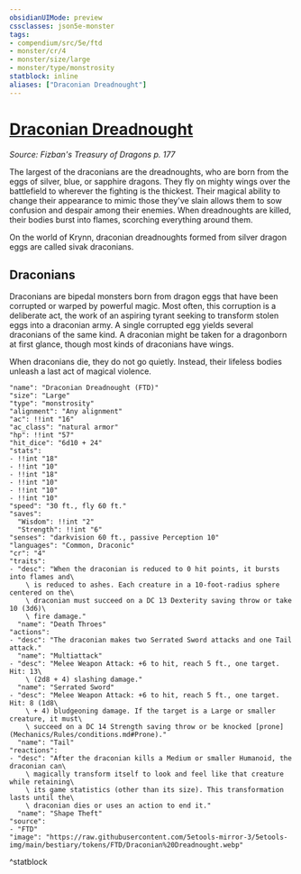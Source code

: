 ```yaml
---
obsidianUIMode: preview
cssclasses: json5e-monster
tags:
- compendium/src/5e/ftd
- monster/cr/4
- monster/size/large
- monster/type/monstrosity
statblock: inline
aliases: ["Draconian Dreadnought"]
---
```

# [Draconian Dreadnought](Mechanics\bestiary\monstrosity/draconian-dreadnought-ftd.md)
*Source: Fizban's Treasury of Dragons p. 177*  

The largest of the draconians are the dreadnoughts, who are born from the eggs of silver, blue, or sapphire dragons. They fly on mighty wings over the battlefield to wherever the fighting is the thickest. Their magical ability to change their appearance to mimic those they've slain allows them to sow confusion and despair among their enemies. When dreadnoughts are killed, their bodies burst into flames, scorching everything around them.

On the world of Krynn, draconian dreadnoughts formed from silver dragon eggs are called sivak draconians.

## Draconians

Draconians are bipedal monsters born from dragon eggs that have been corrupted or warped by powerful magic. Most often, this corruption is a deliberate act, the work of an aspiring tyrant seeking to transform stolen eggs into a draconian army. A single corrupted egg yields several draconians of the same kind. A draconian might be taken for a dragonborn at first glance, though most kinds of draconians have wings.

When draconians die, they do not go quietly. Instead, their lifeless bodies unleash a last act of magical violence.

```statblock
"name": "Draconian Dreadnought (FTD)"
"size": "Large"
"type": "monstrosity"
"alignment": "Any alignment"
"ac": !!int "16"
"ac_class": "natural armor"
"hp": !!int "57"
"hit_dice": "6d10 + 24"
"stats":
- !!int "18"
- !!int "10"
- !!int "18"
- !!int "10"
- !!int "10"
- !!int "10"
"speed": "30 ft., fly 60 ft."
"saves":
  "Wisdom": !!int "2"
  "Strength": !!int "6"
"senses": "darkvision 60 ft., passive Perception 10"
"languages": "Common, Draconic"
"cr": "4"
"traits":
- "desc": "When the draconian is reduced to 0 hit points, it bursts into flames and\
    \ is reduced to ashes. Each creature in a 10-foot-radius sphere centered on the\
    \ draconian must succeed on a DC 13 Dexterity saving throw or take 10 (3d6)\
    \ fire damage."
  "name": "Death Throes"
"actions":
- "desc": "The draconian makes two Serrated Sword attacks and one Tail attack."
  "name": "Multiattack"
- "desc": "Melee Weapon Attack: +6 to hit, reach 5 ft., one target. Hit: 13\
    \ (2d8 + 4) slashing damage."
  "name": "Serrated Sword"
- "desc": "Melee Weapon Attack: +6 to hit, reach 5 ft., one target. Hit: 8 (1d8\
    \ + 4) bludgeoning damage. If the target is a Large or smaller creature, it must\
    \ succeed on a DC 14 Strength saving throw or be knocked [prone](Mechanics/Rules/conditions.md#Prone)."
  "name": "Tail"
"reactions":
- "desc": "After the draconian kills a Medium or smaller Humanoid, the draconian can\
    \ magically transform itself to look and feel like that creature while retaining\
    \ its game statistics (other than its size). This transformation lasts until the\
    \ draconian dies or uses an action to end it."
  "name": "Shape Theft"
"source":
- "FTD"
"image": "https://raw.githubusercontent.com/5etools-mirror-3/5etools-img/main/bestiary/tokens/FTD/Draconian%20Dreadnought.webp"
```
^statblock